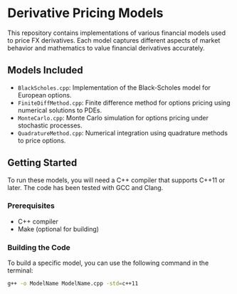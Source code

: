 # Derivative Pricing Models

This repository contains implementations of various financial models used to price FX derivatives. Each model captures different aspects of market behavior and mathematics to value financial derivatives accurately.

## Models Included

- `BlackScholes.cpp`: Implementation of the Black-Scholes model for European options.
- `FiniteDiffMethod.cpp`: Finite difference method for options pricing using numerical solutions to PDEs.
- `MonteCarlo.cpp`: Monte Carlo simulation for options pricing under stochastic processes.
- `QuadratureMethod.cpp`: Numerical integration using quadrature methods to price options.

## Getting Started

To run these models, you will need a C++ compiler that supports C++11 or later. The code has been tested with GCC and Clang.

### Prerequisites

- C++ compiler
- Make (optional for building)

### Building the Code

To build a specific model, you can use the following command in the terminal:

```bash
g++ -o ModelName ModelName.cpp -std=c++11

